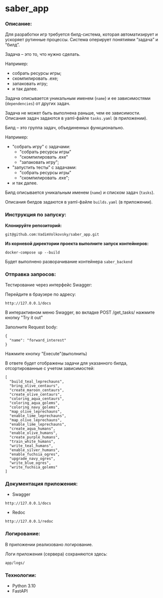 # saber_app


### Описание:
Для разработки игр требуется билд-система, которая автоматизирует и ускоряет рутинные процессы.
Система оперирует понятиями “задача” и “билд”. 

Задача – это то, что нужно сделать.

Например: 

- собрать ресурсы игры; 
- скомпилировать .exe; 
- запаковать игру;
- и так далее.

Задача описывается уникальным именем (`name`) и ее зависимостями (`dependencies`) от других задач. 

Задача не может быть выполнена раньше, чем ее зависимости. 
Описания задач задаются в yaml-файле `tasks.yaml` (в приложении).

Билд – это группа задач, объединенных функционально. 

Например:
- "собрать игру" с задачами:
  - "собрать ресурсы игры"
  - "скомпилировать .exe"
  - "запаковать игру";
- "запустить тесты" с задачами: 
  - "собрать ресурсы игры"
  - "скомпилировать .exe";
- и так далее.

Билд описывается уникальным именем (`name`) и списком задач (`tasks`).

Описания билдов задаются в yaml-файле `builds.yaml` (в приложении).


### Инструкция по запуску:
**Клонируйте репозиторий:**
```
git@github.com:VadimVolkovsky/saber_app.git
```

**Из корневой директории проекта выполните запуск контейнеров:**
```
docker-compose up --build
```

Будет выполнено разворачивание контейнера `saber_backend`


### Отправка запросов:
Тестирование через интерфейс Swagger:

Перейдите в браузере по адресу:
```
http://127.0.0.1/docs
```

В интерактивном меню Swagger, во вкладке POST /get_tasks/ нажмите кнопку "Try it out"

Заполните Request body:
```
{
  "name": "forward_interest"
}
```

Нажмите кнопку "Execute"(выполнить)

В ответе будет отображены задачи для указанного билда, отсортированные с учетом зависимостей:

```
[
  "build_teal_leprechauns",
  "bring_olive_centaurs",
  "create_maroon_centaurs",
  "create_olive_centaurs",
  "coloring_aqua_centaurs",
  "coloring_aqua_golems",
  "coloring_navy_golems",
  "map_olive_leprechauns",
  "enable_lime_leprechauns",
  "map_olive_leprechauns",
  "enable_lime_leprechauns",
  "create_aqua_humans",
  "enable_olive_humans",
  "create_purple_humans",
  "train_white_humans",
  "write_teal_humans",
  "enable_silver_humans",
  "enable_fuchsia_ogres",
  "upgrade_navy_ogres",
  "write_blue_ogres",
  "write_fuchsia_golems"
]
```

### Документация приложения:
- Swagger
```
http://127.0.0.1/docs
```

- Redoc
```
http://127.0.0.1/redoc
```


### Логирование:
В приложении реализовано логирование.

Логи приложения (сервера) сохраняются здесь:
```
app/logs/
```

### Технологии:
- Python 3.10
- FastAPI
